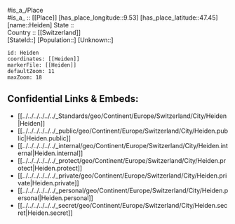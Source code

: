 ﻿---
location: [47.45,9.53] 
mapzoom: [7,12] 
mapmarker: city 
type: City
tags:
- geo/City


SpocWebEntityId: 30833
isDeleted: false
confidential: public

---
#is_a_/Place  
#is_a_ :: [[Place]] 
[has_place_longitude::9.53] 
[has_place_latitude::47.45] 
[name::Heiden] 
State ::  
Country :: [[Switzerland]]  
[StateId::] 
[Population::] 
[Unknown::] 


```leaflet
id: Heiden
coordinates: [[Heiden]] 
markerFile: [[Heiden]] 
defaultZoom: 11 
maxZoom: 18
```


## Confidential Links & Embeds: 
- [[../../../../../../_Standards/geo/Continent/Europe/Switzerland/City/Heiden|Heiden]] 
- [[../../../../../../_public/geo/Continent/Europe/Switzerland/City/Heiden.public|Heiden.public]] 
- [[../../../../../../_internal/geo/Continent/Europe/Switzerland/City/Heiden.internal|Heiden.internal]] 
- [[../../../../../../_protect/geo/Continent/Europe/Switzerland/City/Heiden.protect|Heiden.protect]] 
- [[../../../../../../_private/geo/Continent/Europe/Switzerland/City/Heiden.private|Heiden.private]] 
- [[../../../../../../_personal/geo/Continent/Europe/Switzerland/City/Heiden.personal|Heiden.personal]] 
- [[../../../../../../_secret/geo/Continent/Europe/Switzerland/City/Heiden.secret|Heiden.secret]] 
